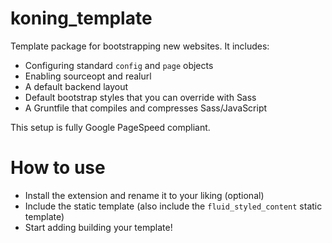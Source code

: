 # koning_template
Template package for bootstrapping new websites. It includes:

- Configuring standard ``config`` and ``page`` objects
- Enabling sourceopt and realurl
- A default backend layout
- Default bootstrap styles that you can override with Sass
- A Gruntfile that compiles and compresses Sass/JavaScript

This setup is fully Google PageSpeed compliant.

# How to use
- Install the extension and rename it to your liking (optional)
- Include the static template (also include the ``fluid_styled_content`` static template)
- Start adding building your template!
